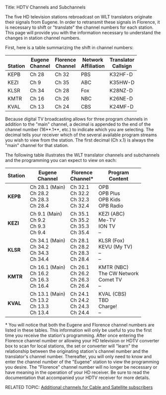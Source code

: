 Title: HDTV Channels and Subchannels

The five HD television stations rebroadcast on WLT translators
originate their signals from Eugene. In order to retransmit these
signals in Florence, it is necessary to shift or "translate" the
channel numbers for each station. This page will provide you with the
information necessary to understand the changes in station channel
numbers.

First, here is a table summarizing the shift in channel numbers:

| <br>Station | Eugene<br>Channel | Florence<br>Channel | Network<br>Affiliation | Translator<br>Callsign |
| ----    | -----          | -----            | ---                 | -------             |
| KEPB    | Ch 28          | Ch 32            | PBS                 | K32HF-D             |
| KEZI    | Ch 9           | Ch 35            | ABC                 | K35HW-D             |
| KLSR    | Ch 34          | Ch 28            | Fox                 | K28NZ-D             |
| KMTR    | Ch 16          | Ch 26            | NBC                 | K26NE-D             |
| KVAL    | Ch 13          | Ch 24            | CBS                 | K24MF-D             |

Because digital TV broadcasting allows for three program channels in
addition to the "main" channel, a decimal is appended to the end of
the channel number (16**.1**, etc.) to indicate which you are
selecting. The decimal tells your receiver which of the several
available program streams you wish to view from the station. The first
decimal (Ch x.1) is always the "main" channel for that station.

The following table illustrates the WLT translator channels and
subchannels and the programming you can expect to view on each:

[//]: # "TODO: De-HTML channel table"

<table width="100%">
<thead>
<th>Station</th>
<th>Eugene<br />Channel</th>
<th>Florence<br />Channel*</th>
<th>Program<br />Content</th>
</thead>
<tr class="even">
<td><b>KEPB</b></td>
<td>Ch 28.1 <span class="txtsm"> (Main)</span><br />Ch 28.2<br />Ch 28.3<br />Ch 28.4</td>
<td>Ch 32.1<br />Ch 32.2<br />Ch 32.3<br />Ch 32.4</td>
<td>OPB<br />OPB Plus<br />OPB Kids<br />OPB Radio</td>
</tr>
<tr class="odd">
<td><b>KEZI</b></td>
<td>Ch 9.1 <span class="txtsm"> (Main)</span><br />Ch 9.2<br />Ch 9.3<br />Ch 9.4</td>
<td>Ch 35.1<br />Ch 35.2<br />Ch 35.3<br />Ch 35.4</td>
<td>KEZI (ABC)<br />Me-TV<br />ION TV<br />&#150;</td>
</tr>
<tr class="even">
<td><b>KLSR</b></td>
<td>Ch 34.1 <span class="txtsm"> (Main)</span><br />Ch 34.2<br />Ch 34.3<br />Ch 34.4</td>
<td>Ch 28.1<br />Ch 28.2<br />Ch 28.3<br />Ch 28.4</td>
<td>KLSR (Fox)<br />KEVU (My TV)<br />&#150;<br />&#150;</td>
</tr>
<tr class="odd">
<td><b>KMTR</b></td>
<td>Ch 16.1 <span class="txtsm"> (Main)</span><br />Ch 16.2<br />Ch 16.3<br />Ch 16.4</td>
<td>Ch 26.1<br />Ch 26.2<br />Ch 26.3<br />Ch 26.4</td>
<td>KMTR (NBC)<br />The CW Network<br />Comet TV<br />&#150;</td>
</tr>
<tr class="even">
<td><b>KVAL</b></td>
<td>Ch 13.1 <span class="txtsm"> (Main)</span><br />Ch 13.2<br />Ch 13.3<br />Ch 13.4</td>
<td>Ch 24.1<br />Ch 24.2<br />Ch 24.3<br />Ch 24.4</td>
<td>KVAL (CBS)<br />TBD<br />Charge!<br />&#150;</td>
</tr>
</table>

\* You will notice that both the Eugene and Florence channel numbers
are listed in these tables. This information will only be useful to
you the first time you receive the station's programming. After once
entering the Florence channel number or allowing your HD television or
HDTV converter box to scan for local stations, the set or converter
will "learn" the relationship between the originating station's
channel number and the translator's channel number. Thereafter, you
will only need to know and enter the channel number of the "Eugene"
station to view the programming you desire. The "Florence" channel
number will no longer be necessary or have meaning in the operation of
your HD receiver. Be sure to read the documentation that accompanied
your HDTV receiver for more details.

RELATED TOPIC: [Additional channels for Cable and Satellite subscribers]({filename}Cable.md)
